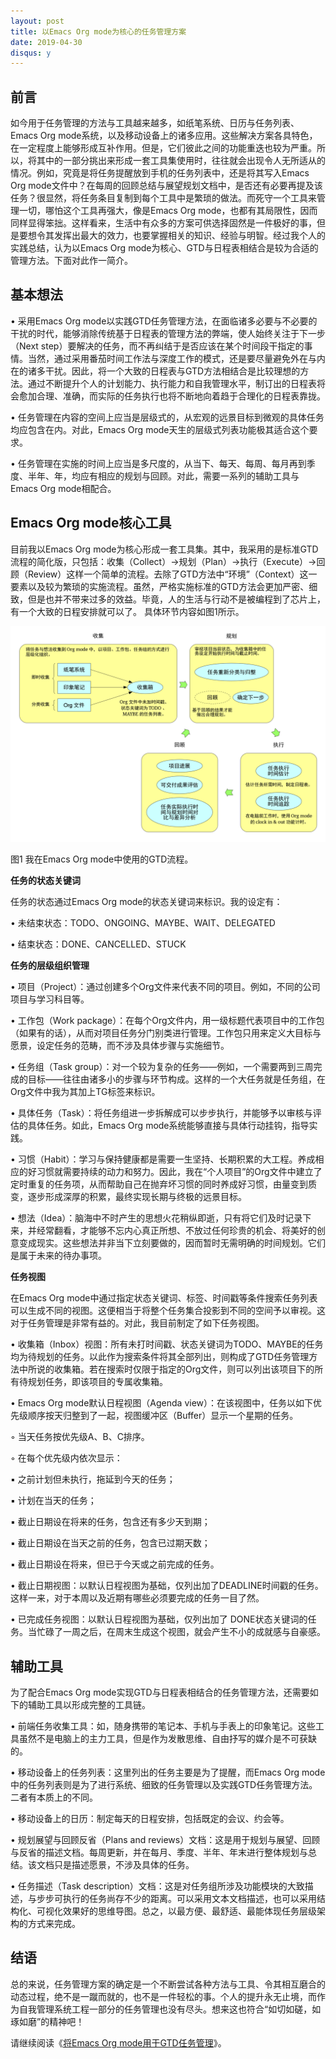 ```yaml
---
layout: post
title: 以Emacs Org mode为核心的任务管理方案
date: 2019-04-30
disqus: y
---
```


## 前言

如今用于任务管理的方法与工具越来越多，如纸笔系统、日历与任务列表、Emacs Org mode系统，以及移动设备上的诸多应用。这些解决方案各具特色，在一定程度上能够形成互补作用。但是，它们彼此之间的功能重迭也较为严重。所以，将其中的一部分挑出来形成一套工具集使用时，往往就会出现令人无所适从的情况。例如，究竟是将任务提醒放到手机的任务列表中，还是将其写入Emacs Org mode文件中？在每周的回顾总结与展望规划文档中，是否还有必要再提及该任务？很显然，将任务条目复制到每个工具中是繁琐的做法。而死守一个工具来管理一切，哪怕这个工具再强大，像是Emacs Org mode，也都有其局限性，因而同样显得笨拙。这样看来，生活中有众多的方案可供选择固然是一件极好的事，但是要想令其发挥出最大的效力，也要掌握相关的知识、经验与明智。经过我个人的实践总结，认为以Emacs Org mode为核心、GTD与日程表相结合是较为合适的管理方法。下面对此作一简介。

## 基本想法

• 采用Emacs Org mode以实践GTD任务管理方法，在面临诸多必要与不必要的干扰的时代，能够消除传统基于日程表的管理方法的弊端，使人始终关注于下一步（Next step）要解决的任务，而不再纠结于是否应该在某个时间段干指定的事情。当然，通过采用番茄时间工作法与深度工作的模式，还是要尽量避免外在与内在的诸多干扰。因此，将一个大致的日程表与GTD方法相结合是比较理想的方法。通过不断提升个人的计划能力、执行能力和自我管理水平，制订出的日程表将会愈加合理、准确，而实际的任务执行也将不断地向着趋于合理化的日程表靠拢。

• 任务管理在内容的空间上应当是层级式的，从宏观的远景目标到微观的具体任务均应包含在内。对此，Emacs Org mode天生的层级式列表功能极其适合这个要求。

• 任务管理在实施的时间上应当是多尺度的，从当下、每天、每周、每月再到季度、半年、年，均应有相应的规划与回顾。对此，需要一系列的辅助工具与Emacs Org mode相配合。

## Emacs Org mode核心工具

目前我以Emacs Org mode为核心形成一套工具集。其中，我采用的是标准GTD流程的简化版，只包括：收集（Collect）→规划（Plan）→执行（Execute）→回顾（Review）这样一个简单的流程。去除了GTD方法中“环境”（Context）这一要素以及较为繁琐的实施流程。虽然，严格实施标准的GTD方法会更加严密、细致，但是也并不带来过多的效益。毕竟，人的生活与行动不是被编程到了芯片上，有一个大致的日程安排就可以了。 具体环节内容如图1所示。

![](/figures/p60506341.jpg)

图1 我在Emacs Org mode中使用的GTD流程。

**任务的状态关键词** 

任务的状态通过Emacs Org mode的状态关键词来标识。我的设定有：

• 未结束状态：TODO、ONGOING、MAYBE、WAIT、DELEGATED

• 结束状态：DONE、CANCELLED、STUCK

**任务的层级组织管理** 

• 项目（Project）：通过创建多个Org文件来代表不同的项目。例如，不同的公司项目与学习科目等。

• 工作包（Work package）：在每个Org文件内，用一级标题代表项目中的工作包（如果有的话），从而对项目任务分门别类进行管理。工作包只用来定义大目标与愿景，设定任务的范畴，而不涉及具体步骤与实施细节。

• 任务组（Task group）：对一个较为复杂的任务——例如，一个需要两到三周完成的目标——往往由诸多小的步骤与环节构成。这样的一个大任务就是任务组，在Org文件中我为其加上TG标签来标识。

• 具体任务（Task）：将任务组进一步拆解成可以步步执行，并能够予以审核与评估的具体任务。如此，Emacs Org mode系统能够直接与具体行动挂钩，指导实践。

• 习惯（Habit）：学习与保持健康都是需要一生坚持、长期积累的大工程。养成相应的好习惯就需要持续的动力和努力。因此，我在“个人项目”的Org文件中建立了定时重复的任务项，从而帮助自己在抛弃坏习惯的同时养成好习惯，由量变到质变，逐步形成深厚的积累，最终实现长期与终极的远景目标。

• 想法（Idea）：脑海中不时产生的思想火花稍纵即逝，只有将它们及时记录下来，并经常翻看，才能够不忘内心真正所想、不放过任何珍贵的机会、将美好的创意变成现实。这些想法并非当下立刻要做的，因而暂时无需明确的时间规划。它们是属于未来的待办事项。

**任务视图** 

在Emacs Org mode中通过指定状态关键词、标签、时间戳等条件搜索任务列表可以生成不同的视图。这便相当于将整个任务集合投影到不同的空间予以审视。这对于任务管理是非常有益的。对此，我目前制定了如下任务视图。

• 收集箱（Inbox）视图：所有未打时间戳、状态关键词为TODO、MAYBE的任务均为待规划的任务。以此作为搜索条件将其全部列出，则构成了GTD任务管理方法中所说的收集箱。若在搜索时仅限于指定的Org文件，则可以列出该项目下的所有待规划任务，即该项目的专属收集箱。

• Emacs Org mode默认日程视图（Agenda view）：在该视图中，任务以如下优先级顺序按天归整到了一起，视图缓冲区（Buffer）显示一个星期的任务。

◦ 当天任务按优先级A、B、C排序。

◦ 在每个优先级内依次显示：

▪ 之前计划但未执行，拖延到今天的任务；

▪ 计划在当天的任务；

▪ 截止日期设在将来的任务，包含还有多少天到期；

▪ 截止日期设在当天之前的任务，包含已过期天数；

▪ 截止日期设在将来，但已于今天或之前完成的任务。

• 截止日期视图：以默认日程视图为基础，仅列出加了DEADLINE时间戳的任务。这样一来，对于本周以及近期有哪些必须要完成的任务一目了然。

• 已完成任务视图：以默认日程视图为基础，仅列出加了 DONE状态关键词的任务。当忙碌了一周之后，在周末生成这个视图，就会产生不小的成就感与自豪感。

## 辅助工具

为了配合Emacs Org mode实现GTD与日程表相结合的任务管理方法，还需要如下的辅助工具以形成完整的工具链。

• 前端任务收集工具：如，随身携带的笔记本、手机与手表上的印象笔记。这些工具虽然不是电脑上的主力工具，但是作为发散思维、自由抒写的媒介是不可获缺的。

• 移动设备上的任务列表：这里列出的任务主要是为了提醒，而Emacs Org mode中的任务列表则是为了进行系统、细致的任务管理以及实践GTD任务管理方法。二者有本质上的不同。

• 移动设备上的日历：制定每天的日程安排，包括既定的会议、约会等。

• 规划展望与回顾反省（Plans and reviews）文档：这是用于规划与展望、回顾与反省的描述文档。每周更新，并在每月、季度、半年、年末进行整体规划与总结。该文档只是描述愿景，不涉及具体的任务。

• 任务描述（Task description）文档：这是对任务组所涉及功能模块的大致描述，与步步可执行的任务尚存不少的距离。可以采用文本文档描述，也可以采用结构化、可视化效果好的思维导图。总之，以最方便、最舒适、最能体现任务层级架构的方式来完成。

## 结语

总的来说，任务管理方案的确定是一个不断尝试各种方法与工具、令其相互磨合的动态过程，绝不是一蹴而就的，也不是一件轻松的事。个人的提升永无止境，而作为自我管理系统工程一部分的任务管理也没有尽头。想来这也符合“如切如磋，如琢如磨”的精神吧！

请继续阅读《[将Emacs Org mode用于GTD任务管理](https://www.douban.com/note/736238495/)》。
